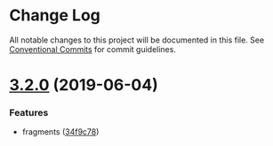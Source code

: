 # Change Log

All notable changes to this project will be documented in this file.
See [Conventional Commits](https://conventionalcommits.org) for commit guidelines.

# [3.2.0](https://github.com/gatsbyjs/gatsby-starter-default/compare/v3.0.0-alpha.0...v3.2.0) (2019-06-04)

### Features

- fragments ([34f9c78](https://github.com/gatsbyjs/gatsby-starter-default/commit/34f9c78))
